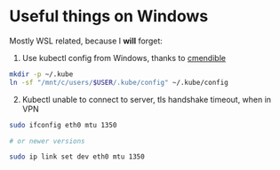 # Useful things on Windows

Mostly WSL related, because I **will** forget:

1. Use kubectl config from Windows, thanks to [cmendible](https://gist.github.com/cmendible/ee6119ee202becd743888435e830b987)

```bash
mkdir -p ~/.kube
ln -sf "/mnt/c/users/$USER/.kube/config" ~/.kube/config
```

2. Kubectl unable to connect to server, tls handshake timeout, when in VPN

```bash
sudo ifconfig eth0 mtu 1350

# or newer versions

sudo ip link set dev eth0 mtu 1350
```
